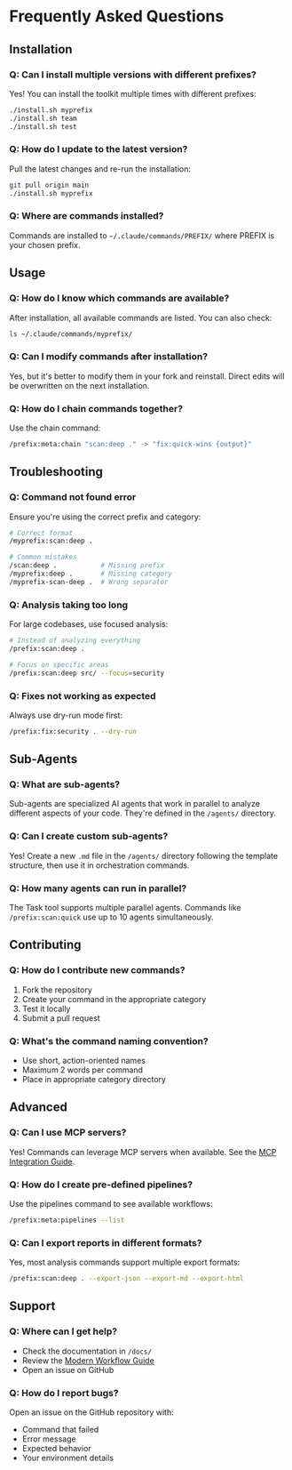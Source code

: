 # Frequently Asked Questions

## Installation

### Q: Can I install multiple versions with different prefixes?

Yes! You can install the toolkit multiple times with different prefixes:

```bash
./install.sh myprefix
./install.sh team
./install.sh test
```

### Q: How do I update to the latest version?

Pull the latest changes and re-run the installation:

```bash
git pull origin main
./install.sh myprefix
```

### Q: Where are commands installed?

Commands are installed to `~/.claude/commands/PREFIX/` where PREFIX is your chosen prefix.

## Usage

### Q: How do I know which commands are available?

After installation, all available commands are listed. You can also check:

```bash
ls ~/.claude/commands/myprefix/
```

### Q: Can I modify commands after installation?

Yes, but it's better to modify them in your fork and reinstall. Direct edits will be overwritten on the next installation.

### Q: How do I chain commands together?

Use the chain command:

```bash
/prefix:meta:chain "scan:deep ." -> "fix:quick-wins {output}"
```

## Troubleshooting

### Q: Command not found error

Ensure you're using the correct prefix and category:

```bash
# Correct format
/myprefix:scan:deep .

# Common mistakes
/scan:deep .           # Missing prefix
/myprefix:deep .       # Missing category
/myprefix-scan-deep .  # Wrong separator
```

### Q: Analysis taking too long

For large codebases, use focused analysis:

```bash
# Instead of analyzing everything
/prefix:scan:deep .

# Focus on specific areas
/prefix:scan:deep src/ --focus=security
```

### Q: Fixes not working as expected

Always use dry-run mode first:

```bash
/prefix:fix:security . --dry-run
```

## Sub-Agents

### Q: What are sub-agents?

Sub-agents are specialized AI agents that work in parallel to analyze different aspects of your code. They're defined in the `/agents/` directory.

### Q: Can I create custom sub-agents?

Yes! Create a new `.md` file in the `/agents/` directory following the template structure, then use it in orchestration commands.

### Q: How many agents can run in parallel?

The Task tool supports multiple parallel agents. Commands like `/prefix:scan:quick` use up to 10 agents simultaneously.

## Contributing

### Q: How do I contribute new commands?

1. Fork the repository
2. Create your command in the appropriate category
3. Test it locally
4. Submit a pull request

### Q: What's the command naming convention?

- Use short, action-oriented names
- Maximum 2 words per command
- Place in appropriate category directory

## Advanced

### Q: Can I use MCP servers?

Yes! Commands can leverage MCP servers when available. See the [MCP Integration Guide](guides/MCP-INTEGRATION.md).

### Q: How do I create pre-defined pipelines?

Use the pipelines command to see available workflows:

```bash
/prefix:meta:pipelines --list
```

### Q: Can I export reports in different formats?

Yes, most analysis commands support multiple export formats:

```bash
/prefix:scan:deep . --export-json --export-md --export-html
```

## Support

### Q: Where can I get help?

- Check the documentation in `/docs/`
- Review the [Modern Workflow Guide](guides/MODERN-WORKFLOW.md)
- Open an issue on GitHub

### Q: How do I report bugs?

Open an issue on the GitHub repository with:

- Command that failed
- Error message
- Expected behavior
- Your environment details
